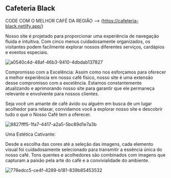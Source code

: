 ## Cafeteria Black
CODE COM O MELHOR CAFÉ DA REGIÃO --> (https://cafeteria-black.netlify.app/)


Nosso site é projetado para proporcionar uma experiência de navegação fluida e intuitiva. Com cinco menus cuidadosamente organizados, os visitantes podem facilmente explorar nossos diferentes serviços, cardápios e eventos especiais.








![a0540c4d-48af-46b3-9410-4dbdab137827](https://github.com/CamilaDziubat/Cafeteria_Black/assets/117546561/3699e54d-ee2f-4421-b57d-fef8fc655687)









Compromisso com a Excelência:
Assim como nos esforçamos para oferecer a melhor experiência em nosso café físico, nosso site é uma extensão desse compromisso com a excelência. Estamos constantemente atualizando e aprimorando nosso site para garantir que ele permaneça relevante e envolvente para nossos clientes.

 
Seja você um amante de café ávido ou alguém em busca de um lugar acolhedor para relaxar, convidamos você a explorar nosso site e descobrir tudo o que o Nosso Café tem a oferecer.










![8827fff5-1fa7-4417-a2a5-5bc89d1e7a3b](https://github.com/CamilaDziubat/Cafeteria_Black/assets/117546561/de07fd1b-a301-47e0-8e8f-8bd452faefab)










Uma Estética Cativante:

Desde a escolha das cores até a seleção das imagens, cada elemento visual foi cuidadosamente selecionado para transmitir a essência única do nosso café. Tons quentes e acolhedores são combinados com imagens que capturam a paixão pela arte do café e a convivialidade do ambiente.




![776edcc5-ce4f-4289-b181-839b85453532](https://github.com/CamilaDziubat/Cafeteria_Black/assets/117546561/bac2de0a-5e2a-4fc3-b5f5-8bc2b3b06955)
